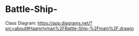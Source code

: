 # Battle-Ship-

Class Diagram: https://app.diagrams.net/?src=about#Haamrlyman%2FBattle-Ship-%2Fmain%2F.drawio

